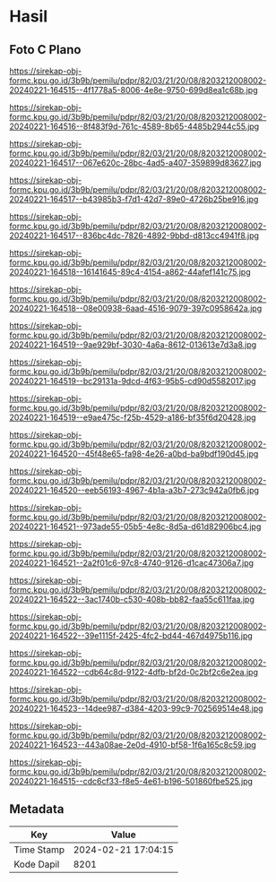 # Hasil

## Foto C Plano

https://sirekap-obj-formc.kpu.go.id/3b9b/pemilu/pdpr/82/03/21/20/08/8203212008002-20240221-164515--4f1778a5-8006-4e8e-9750-699d8ea1c68b.jpg

https://sirekap-obj-formc.kpu.go.id/3b9b/pemilu/pdpr/82/03/21/20/08/8203212008002-20240221-164516--8f483f9d-761c-4589-8b65-4485b2944c55.jpg

https://sirekap-obj-formc.kpu.go.id/3b9b/pemilu/pdpr/82/03/21/20/08/8203212008002-20240221-164517--067e620c-28bc-4ad5-a407-359899d83627.jpg

https://sirekap-obj-formc.kpu.go.id/3b9b/pemilu/pdpr/82/03/21/20/08/8203212008002-20240221-164517--b43985b3-f7d1-42d7-89e0-4726b25be916.jpg

https://sirekap-obj-formc.kpu.go.id/3b9b/pemilu/pdpr/82/03/21/20/08/8203212008002-20240221-164517--836bc4dc-7826-4892-9bbd-d813cc4941f8.jpg

https://sirekap-obj-formc.kpu.go.id/3b9b/pemilu/pdpr/82/03/21/20/08/8203212008002-20240221-164518--16141645-89c4-4154-a862-44afef141c75.jpg

https://sirekap-obj-formc.kpu.go.id/3b9b/pemilu/pdpr/82/03/21/20/08/8203212008002-20240221-164518--08e00938-6aad-4516-9079-397c0958642a.jpg

https://sirekap-obj-formc.kpu.go.id/3b9b/pemilu/pdpr/82/03/21/20/08/8203212008002-20240221-164519--9ae929bf-3030-4a6a-8612-013613e7d3a8.jpg

https://sirekap-obj-formc.kpu.go.id/3b9b/pemilu/pdpr/82/03/21/20/08/8203212008002-20240221-164519--bc29131a-9dcd-4f63-95b5-cd90d5582017.jpg

https://sirekap-obj-formc.kpu.go.id/3b9b/pemilu/pdpr/82/03/21/20/08/8203212008002-20240221-164519--e9ae475c-f25b-4529-a186-bf35f6d20428.jpg

https://sirekap-obj-formc.kpu.go.id/3b9b/pemilu/pdpr/82/03/21/20/08/8203212008002-20240221-164520--45f48e65-fa98-4e26-a0bd-ba9bdf190d45.jpg

https://sirekap-obj-formc.kpu.go.id/3b9b/pemilu/pdpr/82/03/21/20/08/8203212008002-20240221-164520--eeb56193-4967-4b1a-a3b7-273c942a0fb6.jpg

https://sirekap-obj-formc.kpu.go.id/3b9b/pemilu/pdpr/82/03/21/20/08/8203212008002-20240221-164521--973ade55-05b5-4e8c-8d5a-d61d82906bc4.jpg

https://sirekap-obj-formc.kpu.go.id/3b9b/pemilu/pdpr/82/03/21/20/08/8203212008002-20240221-164521--2a2f01c6-97c8-4740-9126-d1cac47306a7.jpg

https://sirekap-obj-formc.kpu.go.id/3b9b/pemilu/pdpr/82/03/21/20/08/8203212008002-20240221-164522--3ac1740b-c530-408b-bb82-faa55c611faa.jpg

https://sirekap-obj-formc.kpu.go.id/3b9b/pemilu/pdpr/82/03/21/20/08/8203212008002-20240221-164522--39e1115f-2425-4fc2-bd44-467d4975b116.jpg

https://sirekap-obj-formc.kpu.go.id/3b9b/pemilu/pdpr/82/03/21/20/08/8203212008002-20240221-164522--cdb64c8d-9122-4dfb-bf2d-0c2bf2c6e2ea.jpg

https://sirekap-obj-formc.kpu.go.id/3b9b/pemilu/pdpr/82/03/21/20/08/8203212008002-20240221-164523--14dee987-d384-4203-99c9-702569514e48.jpg

https://sirekap-obj-formc.kpu.go.id/3b9b/pemilu/pdpr/82/03/21/20/08/8203212008002-20240221-164523--443a08ae-2e0d-4910-bf58-1f6a165c8c59.jpg

https://sirekap-obj-formc.kpu.go.id/3b9b/pemilu/pdpr/82/03/21/20/08/8203212008002-20240221-164515--cdc6cf33-f8e5-4e61-b196-501860fbe525.jpg


## Metadata

| Key        | Value               |
| ---------- | ------------------- |
| Time Stamp | 2024-02-21 17:04:15 |
| Kode Dapil | 8201                |



